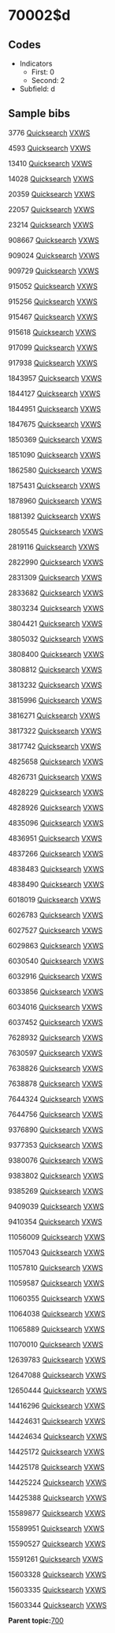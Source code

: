 # 70002$d

## Codes

-   Indicators
    -   First: 0
    -   Second: 2
-   Subfield: d

## Sample bibs

3776 [Quicksearch](https://search.library.yale.edu/catalog/3776) [VXWS](http://prodorbis.library.yale.edu:7014/vxws/GetHoldingsService?bibId=3776)

4593 [Quicksearch](https://search.library.yale.edu/catalog/4593) [VXWS](http://prodorbis.library.yale.edu:7014/vxws/GetHoldingsService?bibId=4593)

13410 [Quicksearch](https://search.library.yale.edu/catalog/13410) [VXWS](http://prodorbis.library.yale.edu:7014/vxws/GetHoldingsService?bibId=13410)

14028 [Quicksearch](https://search.library.yale.edu/catalog/14028) [VXWS](http://prodorbis.library.yale.edu:7014/vxws/GetHoldingsService?bibId=14028)

20359 [Quicksearch](https://search.library.yale.edu/catalog/20359) [VXWS](http://prodorbis.library.yale.edu:7014/vxws/GetHoldingsService?bibId=20359)

22057 [Quicksearch](https://search.library.yale.edu/catalog/22057) [VXWS](http://prodorbis.library.yale.edu:7014/vxws/GetHoldingsService?bibId=22057)

23214 [Quicksearch](https://search.library.yale.edu/catalog/23214) [VXWS](http://prodorbis.library.yale.edu:7014/vxws/GetHoldingsService?bibId=23214)

908667 [Quicksearch](https://search.library.yale.edu/catalog/908667) [VXWS](http://prodorbis.library.yale.edu:7014/vxws/GetHoldingsService?bibId=908667)

909024 [Quicksearch](https://search.library.yale.edu/catalog/909024) [VXWS](http://prodorbis.library.yale.edu:7014/vxws/GetHoldingsService?bibId=909024)

909729 [Quicksearch](https://search.library.yale.edu/catalog/909729) [VXWS](http://prodorbis.library.yale.edu:7014/vxws/GetHoldingsService?bibId=909729)

915052 [Quicksearch](https://search.library.yale.edu/catalog/915052) [VXWS](http://prodorbis.library.yale.edu:7014/vxws/GetHoldingsService?bibId=915052)

915256 [Quicksearch](https://search.library.yale.edu/catalog/915256) [VXWS](http://prodorbis.library.yale.edu:7014/vxws/GetHoldingsService?bibId=915256)

915467 [Quicksearch](https://search.library.yale.edu/catalog/915467) [VXWS](http://prodorbis.library.yale.edu:7014/vxws/GetHoldingsService?bibId=915467)

915618 [Quicksearch](https://search.library.yale.edu/catalog/915618) [VXWS](http://prodorbis.library.yale.edu:7014/vxws/GetHoldingsService?bibId=915618)

917099 [Quicksearch](https://search.library.yale.edu/catalog/917099) [VXWS](http://prodorbis.library.yale.edu:7014/vxws/GetHoldingsService?bibId=917099)

917938 [Quicksearch](https://search.library.yale.edu/catalog/917938) [VXWS](http://prodorbis.library.yale.edu:7014/vxws/GetHoldingsService?bibId=917938)

1843957 [Quicksearch](https://search.library.yale.edu/catalog/1843957) [VXWS](http://prodorbis.library.yale.edu:7014/vxws/GetHoldingsService?bibId=1843957)

1844127 [Quicksearch](https://search.library.yale.edu/catalog/1844127) [VXWS](http://prodorbis.library.yale.edu:7014/vxws/GetHoldingsService?bibId=1844127)

1844951 [Quicksearch](https://search.library.yale.edu/catalog/1844951) [VXWS](http://prodorbis.library.yale.edu:7014/vxws/GetHoldingsService?bibId=1844951)

1847675 [Quicksearch](https://search.library.yale.edu/catalog/1847675) [VXWS](http://prodorbis.library.yale.edu:7014/vxws/GetHoldingsService?bibId=1847675)

1850369 [Quicksearch](https://search.library.yale.edu/catalog/1850369) [VXWS](http://prodorbis.library.yale.edu:7014/vxws/GetHoldingsService?bibId=1850369)

1851090 [Quicksearch](https://search.library.yale.edu/catalog/1851090) [VXWS](http://prodorbis.library.yale.edu:7014/vxws/GetHoldingsService?bibId=1851090)

1862580 [Quicksearch](https://search.library.yale.edu/catalog/1862580) [VXWS](http://prodorbis.library.yale.edu:7014/vxws/GetHoldingsService?bibId=1862580)

1875431 [Quicksearch](https://search.library.yale.edu/catalog/1875431) [VXWS](http://prodorbis.library.yale.edu:7014/vxws/GetHoldingsService?bibId=1875431)

1878960 [Quicksearch](https://search.library.yale.edu/catalog/1878960) [VXWS](http://prodorbis.library.yale.edu:7014/vxws/GetHoldingsService?bibId=1878960)

1881392 [Quicksearch](https://search.library.yale.edu/catalog/1881392) [VXWS](http://prodorbis.library.yale.edu:7014/vxws/GetHoldingsService?bibId=1881392)

2805545 [Quicksearch](https://search.library.yale.edu/catalog/2805545) [VXWS](http://prodorbis.library.yale.edu:7014/vxws/GetHoldingsService?bibId=2805545)

2819116 [Quicksearch](https://search.library.yale.edu/catalog/2819116) [VXWS](http://prodorbis.library.yale.edu:7014/vxws/GetHoldingsService?bibId=2819116)

2822990 [Quicksearch](https://search.library.yale.edu/catalog/2822990) [VXWS](http://prodorbis.library.yale.edu:7014/vxws/GetHoldingsService?bibId=2822990)

2831309 [Quicksearch](https://search.library.yale.edu/catalog/2831309) [VXWS](http://prodorbis.library.yale.edu:7014/vxws/GetHoldingsService?bibId=2831309)

2833682 [Quicksearch](https://search.library.yale.edu/catalog/2833682) [VXWS](http://prodorbis.library.yale.edu:7014/vxws/GetHoldingsService?bibId=2833682)

3803234 [Quicksearch](https://search.library.yale.edu/catalog/3803234) [VXWS](http://prodorbis.library.yale.edu:7014/vxws/GetHoldingsService?bibId=3803234)

3804421 [Quicksearch](https://search.library.yale.edu/catalog/3804421) [VXWS](http://prodorbis.library.yale.edu:7014/vxws/GetHoldingsService?bibId=3804421)

3805032 [Quicksearch](https://search.library.yale.edu/catalog/3805032) [VXWS](http://prodorbis.library.yale.edu:7014/vxws/GetHoldingsService?bibId=3805032)

3808400 [Quicksearch](https://search.library.yale.edu/catalog/3808400) [VXWS](http://prodorbis.library.yale.edu:7014/vxws/GetHoldingsService?bibId=3808400)

3808812 [Quicksearch](https://search.library.yale.edu/catalog/3808812) [VXWS](http://prodorbis.library.yale.edu:7014/vxws/GetHoldingsService?bibId=3808812)

3813232 [Quicksearch](https://search.library.yale.edu/catalog/3813232) [VXWS](http://prodorbis.library.yale.edu:7014/vxws/GetHoldingsService?bibId=3813232)

3815996 [Quicksearch](https://search.library.yale.edu/catalog/3815996) [VXWS](http://prodorbis.library.yale.edu:7014/vxws/GetHoldingsService?bibId=3815996)

3816271 [Quicksearch](https://search.library.yale.edu/catalog/3816271) [VXWS](http://prodorbis.library.yale.edu:7014/vxws/GetHoldingsService?bibId=3816271)

3817322 [Quicksearch](https://search.library.yale.edu/catalog/3817322) [VXWS](http://prodorbis.library.yale.edu:7014/vxws/GetHoldingsService?bibId=3817322)

3817742 [Quicksearch](https://search.library.yale.edu/catalog/3817742) [VXWS](http://prodorbis.library.yale.edu:7014/vxws/GetHoldingsService?bibId=3817742)

4825658 [Quicksearch](https://search.library.yale.edu/catalog/4825658) [VXWS](http://prodorbis.library.yale.edu:7014/vxws/GetHoldingsService?bibId=4825658)

4826731 [Quicksearch](https://search.library.yale.edu/catalog/4826731) [VXWS](http://prodorbis.library.yale.edu:7014/vxws/GetHoldingsService?bibId=4826731)

4828229 [Quicksearch](https://search.library.yale.edu/catalog/4828229) [VXWS](http://prodorbis.library.yale.edu:7014/vxws/GetHoldingsService?bibId=4828229)

4828926 [Quicksearch](https://search.library.yale.edu/catalog/4828926) [VXWS](http://prodorbis.library.yale.edu:7014/vxws/GetHoldingsService?bibId=4828926)

4835096 [Quicksearch](https://search.library.yale.edu/catalog/4835096) [VXWS](http://prodorbis.library.yale.edu:7014/vxws/GetHoldingsService?bibId=4835096)

4836951 [Quicksearch](https://search.library.yale.edu/catalog/4836951) [VXWS](http://prodorbis.library.yale.edu:7014/vxws/GetHoldingsService?bibId=4836951)

4837266 [Quicksearch](https://search.library.yale.edu/catalog/4837266) [VXWS](http://prodorbis.library.yale.edu:7014/vxws/GetHoldingsService?bibId=4837266)

4838483 [Quicksearch](https://search.library.yale.edu/catalog/4838483) [VXWS](http://prodorbis.library.yale.edu:7014/vxws/GetHoldingsService?bibId=4838483)

4838490 [Quicksearch](https://search.library.yale.edu/catalog/4838490) [VXWS](http://prodorbis.library.yale.edu:7014/vxws/GetHoldingsService?bibId=4838490)

6018019 [Quicksearch](https://search.library.yale.edu/catalog/6018019) [VXWS](http://prodorbis.library.yale.edu:7014/vxws/GetHoldingsService?bibId=6018019)

6026783 [Quicksearch](https://search.library.yale.edu/catalog/6026783) [VXWS](http://prodorbis.library.yale.edu:7014/vxws/GetHoldingsService?bibId=6026783)

6027527 [Quicksearch](https://search.library.yale.edu/catalog/6027527) [VXWS](http://prodorbis.library.yale.edu:7014/vxws/GetHoldingsService?bibId=6027527)

6029863 [Quicksearch](https://search.library.yale.edu/catalog/6029863) [VXWS](http://prodorbis.library.yale.edu:7014/vxws/GetHoldingsService?bibId=6029863)

6030540 [Quicksearch](https://search.library.yale.edu/catalog/6030540) [VXWS](http://prodorbis.library.yale.edu:7014/vxws/GetHoldingsService?bibId=6030540)

6032916 [Quicksearch](https://search.library.yale.edu/catalog/6032916) [VXWS](http://prodorbis.library.yale.edu:7014/vxws/GetHoldingsService?bibId=6032916)

6033856 [Quicksearch](https://search.library.yale.edu/catalog/6033856) [VXWS](http://prodorbis.library.yale.edu:7014/vxws/GetHoldingsService?bibId=6033856)

6034016 [Quicksearch](https://search.library.yale.edu/catalog/6034016) [VXWS](http://prodorbis.library.yale.edu:7014/vxws/GetHoldingsService?bibId=6034016)

6037452 [Quicksearch](https://search.library.yale.edu/catalog/6037452) [VXWS](http://prodorbis.library.yale.edu:7014/vxws/GetHoldingsService?bibId=6037452)

7628932 [Quicksearch](https://search.library.yale.edu/catalog/7628932) [VXWS](http://prodorbis.library.yale.edu:7014/vxws/GetHoldingsService?bibId=7628932)

7630597 [Quicksearch](https://search.library.yale.edu/catalog/7630597) [VXWS](http://prodorbis.library.yale.edu:7014/vxws/GetHoldingsService?bibId=7630597)

7638826 [Quicksearch](https://search.library.yale.edu/catalog/7638826) [VXWS](http://prodorbis.library.yale.edu:7014/vxws/GetHoldingsService?bibId=7638826)

7638878 [Quicksearch](https://search.library.yale.edu/catalog/7638878) [VXWS](http://prodorbis.library.yale.edu:7014/vxws/GetHoldingsService?bibId=7638878)

7644324 [Quicksearch](https://search.library.yale.edu/catalog/7644324) [VXWS](http://prodorbis.library.yale.edu:7014/vxws/GetHoldingsService?bibId=7644324)

7644756 [Quicksearch](https://search.library.yale.edu/catalog/7644756) [VXWS](http://prodorbis.library.yale.edu:7014/vxws/GetHoldingsService?bibId=7644756)

9376890 [Quicksearch](https://search.library.yale.edu/catalog/9376890) [VXWS](http://prodorbis.library.yale.edu:7014/vxws/GetHoldingsService?bibId=9376890)

9377353 [Quicksearch](https://search.library.yale.edu/catalog/9377353) [VXWS](http://prodorbis.library.yale.edu:7014/vxws/GetHoldingsService?bibId=9377353)

9380076 [Quicksearch](https://search.library.yale.edu/catalog/9380076) [VXWS](http://prodorbis.library.yale.edu:7014/vxws/GetHoldingsService?bibId=9380076)

9383802 [Quicksearch](https://search.library.yale.edu/catalog/9383802) [VXWS](http://prodorbis.library.yale.edu:7014/vxws/GetHoldingsService?bibId=9383802)

9385269 [Quicksearch](https://search.library.yale.edu/catalog/9385269) [VXWS](http://prodorbis.library.yale.edu:7014/vxws/GetHoldingsService?bibId=9385269)

9409039 [Quicksearch](https://search.library.yale.edu/catalog/9409039) [VXWS](http://prodorbis.library.yale.edu:7014/vxws/GetHoldingsService?bibId=9409039)

9410354 [Quicksearch](https://search.library.yale.edu/catalog/9410354) [VXWS](http://prodorbis.library.yale.edu:7014/vxws/GetHoldingsService?bibId=9410354)

11056009 [Quicksearch](https://search.library.yale.edu/catalog/11056009) [VXWS](http://prodorbis.library.yale.edu:7014/vxws/GetHoldingsService?bibId=11056009)

11057043 [Quicksearch](https://search.library.yale.edu/catalog/11057043) [VXWS](http://prodorbis.library.yale.edu:7014/vxws/GetHoldingsService?bibId=11057043)

11057810 [Quicksearch](https://search.library.yale.edu/catalog/11057810) [VXWS](http://prodorbis.library.yale.edu:7014/vxws/GetHoldingsService?bibId=11057810)

11059587 [Quicksearch](https://search.library.yale.edu/catalog/11059587) [VXWS](http://prodorbis.library.yale.edu:7014/vxws/GetHoldingsService?bibId=11059587)

11060355 [Quicksearch](https://search.library.yale.edu/catalog/11060355) [VXWS](http://prodorbis.library.yale.edu:7014/vxws/GetHoldingsService?bibId=11060355)

11064038 [Quicksearch](https://search.library.yale.edu/catalog/11064038) [VXWS](http://prodorbis.library.yale.edu:7014/vxws/GetHoldingsService?bibId=11064038)

11065889 [Quicksearch](https://search.library.yale.edu/catalog/11065889) [VXWS](http://prodorbis.library.yale.edu:7014/vxws/GetHoldingsService?bibId=11065889)

11070010 [Quicksearch](https://search.library.yale.edu/catalog/11070010) [VXWS](http://prodorbis.library.yale.edu:7014/vxws/GetHoldingsService?bibId=11070010)

12639783 [Quicksearch](https://search.library.yale.edu/catalog/12639783) [VXWS](http://prodorbis.library.yale.edu:7014/vxws/GetHoldingsService?bibId=12639783)

12647088 [Quicksearch](https://search.library.yale.edu/catalog/12647088) [VXWS](http://prodorbis.library.yale.edu:7014/vxws/GetHoldingsService?bibId=12647088)

12650444 [Quicksearch](https://search.library.yale.edu/catalog/12650444) [VXWS](http://prodorbis.library.yale.edu:7014/vxws/GetHoldingsService?bibId=12650444)

14416296 [Quicksearch](https://search.library.yale.edu/catalog/14416296) [VXWS](http://prodorbis.library.yale.edu:7014/vxws/GetHoldingsService?bibId=14416296)

14424631 [Quicksearch](https://search.library.yale.edu/catalog/14424631) [VXWS](http://prodorbis.library.yale.edu:7014/vxws/GetHoldingsService?bibId=14424631)

14424634 [Quicksearch](https://search.library.yale.edu/catalog/14424634) [VXWS](http://prodorbis.library.yale.edu:7014/vxws/GetHoldingsService?bibId=14424634)

14425172 [Quicksearch](https://search.library.yale.edu/catalog/14425172) [VXWS](http://prodorbis.library.yale.edu:7014/vxws/GetHoldingsService?bibId=14425172)

14425178 [Quicksearch](https://search.library.yale.edu/catalog/14425178) [VXWS](http://prodorbis.library.yale.edu:7014/vxws/GetHoldingsService?bibId=14425178)

14425224 [Quicksearch](https://search.library.yale.edu/catalog/14425224) [VXWS](http://prodorbis.library.yale.edu:7014/vxws/GetHoldingsService?bibId=14425224)

14425388 [Quicksearch](https://search.library.yale.edu/catalog/14425388) [VXWS](http://prodorbis.library.yale.edu:7014/vxws/GetHoldingsService?bibId=14425388)

15589877 [Quicksearch](https://search.library.yale.edu/catalog/15589877) [VXWS](http://prodorbis.library.yale.edu:7014/vxws/GetHoldingsService?bibId=15589877)

15589951 [Quicksearch](https://search.library.yale.edu/catalog/15589951) [VXWS](http://prodorbis.library.yale.edu:7014/vxws/GetHoldingsService?bibId=15589951)

15590527 [Quicksearch](https://search.library.yale.edu/catalog/15590527) [VXWS](http://prodorbis.library.yale.edu:7014/vxws/GetHoldingsService?bibId=15590527)

15591261 [Quicksearch](https://search.library.yale.edu/catalog/15591261) [VXWS](http://prodorbis.library.yale.edu:7014/vxws/GetHoldingsService?bibId=15591261)

15603328 [Quicksearch](https://search.library.yale.edu/catalog/15603328) [VXWS](http://prodorbis.library.yale.edu:7014/vxws/GetHoldingsService?bibId=15603328)

15603335 [Quicksearch](https://search.library.yale.edu/catalog/15603335) [VXWS](http://prodorbis.library.yale.edu:7014/vxws/GetHoldingsService?bibId=15603335)

15603344 [Quicksearch](https://search.library.yale.edu/catalog/15603344) [VXWS](http://prodorbis.library.yale.edu:7014/vxws/GetHoldingsService?bibId=15603344)

**Parent topic:**[700](../../tags/700/700.md)

